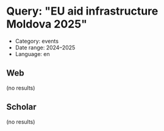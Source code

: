 # Query: "EU aid infrastructure Moldova 2025"
- Category: events
- Date range: 2024–2025
- Language: en

## Web

(no results)

## Scholar

(no results)

